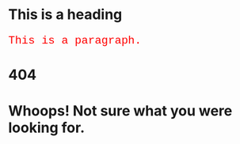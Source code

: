 <!DOCTYPE html>
<html>
<head>
<style>
<h1> {
  color: blue;
  font-family: verdana;
  font-size: 300%;
}
p {
  color: red;
  font-family: courier;
  font-size: 160%;
}
</style>
</head>
<body>

<h1>This is a heading</h1>
<p>This is a paragraph.</p>

</body>
</html>

<h1>404</h1>
<h1>Whoops! Not sure what you were looking for.</h1>


